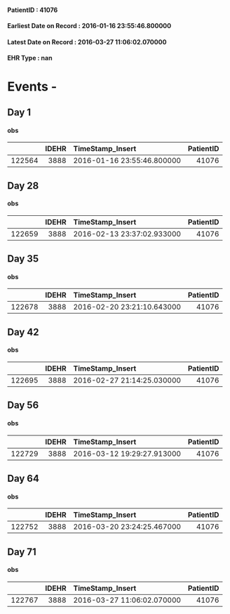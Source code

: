 
#### PatientID : 41076
#### Earliest Date on Record : 2016-01-16 23:55:46.800000
#### Latest Date on Record : 2016-03-27 11:06:02.070000
#### EHR Type : nan

# Events - 

## Day 1

#### obs
|        |   IDEHR | TimeStamp_Insert           |   PatientID |
|-------:|--------:|:---------------------------|------------:|
| 122564 |    3888 | 2016-01-16 23:55:46.800000 |       41076 |


## Day 28

#### obs
|        |   IDEHR | TimeStamp_Insert           |   PatientID |
|-------:|--------:|:---------------------------|------------:|
| 122659 |    3888 | 2016-02-13 23:37:02.933000 |       41076 |


## Day 35

#### obs
|        |   IDEHR | TimeStamp_Insert           |   PatientID |
|-------:|--------:|:---------------------------|------------:|
| 122678 |    3888 | 2016-02-20 23:21:10.643000 |       41076 |


## Day 42

#### obs
|        |   IDEHR | TimeStamp_Insert           |   PatientID |
|-------:|--------:|:---------------------------|------------:|
| 122695 |    3888 | 2016-02-27 21:14:25.030000 |       41076 |


## Day 56

#### obs
|        |   IDEHR | TimeStamp_Insert           |   PatientID |
|-------:|--------:|:---------------------------|------------:|
| 122729 |    3888 | 2016-03-12 19:29:27.913000 |       41076 |


## Day 64

#### obs
|        |   IDEHR | TimeStamp_Insert           |   PatientID |
|-------:|--------:|:---------------------------|------------:|
| 122752 |    3888 | 2016-03-20 23:24:25.467000 |       41076 |


## Day 71

#### obs
|        |   IDEHR | TimeStamp_Insert           |   PatientID |
|-------:|--------:|:---------------------------|------------:|
| 122767 |    3888 | 2016-03-27 11:06:02.070000 |       41076 |


